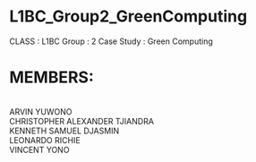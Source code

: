 # L1BC_Group2_GreenComputing
CLASS : L1BC
Group : 2
Case Study : Green Computing
# MEMBERS:
<br> ARVIN YUWONO
<br> CHRISTOPHER ALEXANDER TJIANDRA
<br> KENNETH SAMUEL DJASMIN
<br> LEONARDO RICHIE
<br> VINCENT YONO
